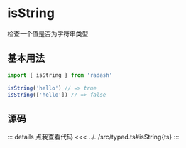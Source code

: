 # isString

检查一个值是否为字符串类型

## 基本用法

```ts
import { isString } from 'radash'

isString('hello') // => true
isString(['hello']) // => false
```

## 源码

::: details 点我查看代码
<<< ../../src/typed.ts#isString{ts}
:::
